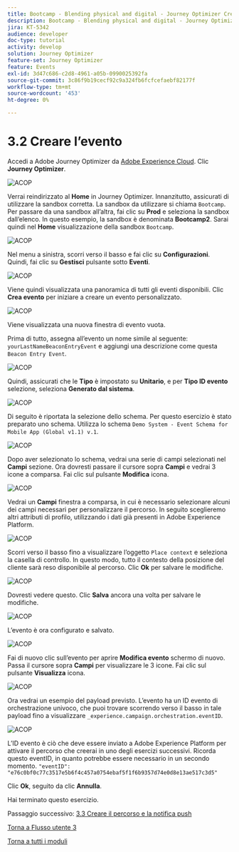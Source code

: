 ```yaml
---
title: Bootcamp - Blending physical and digital - Journey Optimizer Crea il tuo evento
description: Bootcamp - Blending physical and digital - Journey Optimizer Crea il tuo evento
jira: KT-5342
audience: developer
doc-type: tutorial
activity: develop
solution: Journey Optimizer
feature-set: Journey Optimizer
feature: Events
exl-id: 3d47c686-c2d8-4961-a05b-0990025392fa
source-git-commit: 3c86f9b19cecf92c9a324fb6fcfcefaebf82177f
workflow-type: tm+mt
source-wordcount: '453'
ht-degree: 0%

---
```


# 3.2 Creare l’evento

Accedi a Adobe Journey Optimizer da [Adobe Experience Cloud](https://experience.adobe.com). Clic **Journey Optimizer**.

![ACOP](./images/acophome.png)

Verrai reindirizzato al **Home**  in Journey Optimizer. Innanzitutto, assicurati di utilizzare la sandbox corretta. La sandbox da utilizzare si chiama `Bootcamp`. Per passare da una sandbox all’altra, fai clic su **Prod** e seleziona la sandbox dall’elenco. In questo esempio, la sandbox è denominata **Bootcamp2**. Sarai quindi nel **Home** visualizzazione della sandbox `Bootcamp`.

![ACOP](./images/acoptriglp.png)

Nel menu a sinistra, scorri verso il basso e fai clic su **Configurazioni**. Quindi, fai clic su **Gestisci** pulsante sotto **Eventi**.

![ACOP](./images/acopmenu.png)

Viene quindi visualizzata una panoramica di tutti gli eventi disponibili. Clic **Crea evento** per iniziare a creare un evento personalizzato.

![ACOP](./images/emptyevent.png)

Viene visualizzata una nuova finestra di evento vuota.

Prima di tutto, assegna all’evento un nome simile al seguente: `yourLastNameBeaconEntryEvent` e aggiungi una descrizione come questa `Beacon Entry Event`.

![ACOP](./images/eventdescription.png)

Quindi, assicurati che le **Tipo** è impostato su **Unitario**, e per **Tipo ID evento** selezione, seleziona **Generato dal sistema**.

![ACOP](./images/eventidtype.png)

Di seguito è riportata la selezione dello schema. Per questo esercizio è stato preparato uno schema. Utilizza lo schema `Demo System - Event Schema for Mobile App (Global v1.1) v.1`.

![ACOP](./images/eventschema.png)

Dopo aver selezionato lo schema, vedrai una serie di campi selezionati nel **Campi** sezione. Ora dovresti passare il cursore sopra **Campi** e vedrai 3 icone a comparsa. Fai clic sul pulsante **Modifica** icona.

![ACOP](./images/eventpayload.png)

Vedrai un **Campi** finestra a comparsa, in cui è necessario selezionare alcuni dei campi necessari per personalizzare il percorso.  In seguito sceglieremo altri attributi di profilo, utilizzando i dati già presenti in Adobe Experience Platform.

![ACOP](./images/eventfields.png)

Scorri verso il basso fino a visualizzare l’oggetto `Place context` e seleziona la casella di controllo. In questo modo, tutto il contesto della posizione del cliente sarà reso disponibile al percorso. Clic **Ok** per salvare le modifiche.

![ACOP](./images/eventpayloadbr.png)

Dovresti vedere questo. Clic **Salva** ancora una volta per salvare le modifiche.

![ACOP](./images/eventsave.png)

L’evento è ora configurato e salvato.

![ACOP](./images/eventdone.png)

Fai di nuovo clic sull’evento per aprire **Modifica evento** schermo di nuovo. Passa il cursore sopra **Campi** per visualizzare le 3 icone. Fai clic sul pulsante **Visualizza** icona.

![ACOP](./images/viewevent.png)

Ora vedrai un esempio del payload previsto.
L’evento ha un ID evento di orchestrazione univoco, che puoi trovare scorrendo verso il basso in tale payload fino a visualizzare `_experience.campaign.orchestration.eventID`.

![ACOP](./images/payloadeventID.png)

L’ID evento è ciò che deve essere inviato a Adobe Experience Platform per attivare il percorso che creerai in uno degli esercizi successivi. Ricorda questo eventID, in quanto potrebbe essere necessario in un secondo momento.
`"eventID": "e76c0bf0c77c3517e5b6f4c457a0754ebaf5f1f6b9357d74e0d8e13ae517c3d5"`

Clic **Ok**, seguito da clic **Annulla**.

Hai terminato questo esercizio.

Passaggio successivo: [3.3 Creare il percorso e la notifica push](./ex3.md)

[Torna a Flusso utente 3](./uc3.md)

[Torna a tutti i moduli](../../overview.md)
